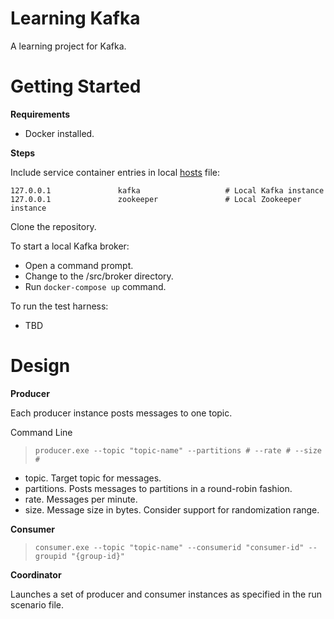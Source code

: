 # Learning Kafka

A learning project for Kafka.

# Getting Started

**Requirements**

* Docker installed.

**Steps**

Include service container entries in local [hosts](file://C:\Windows\System32\drivers\etc\hosts) file:

```
127.0.0.1               kafka                   # Local Kafka instance
127.0.0.1               zookeeper               # Local Zookeeper instance
```

Clone the repository.

To start a local Kafka broker:

* Open a command prompt.
* Change to the /src/broker directory.
* Run `docker-compose up` command.

To run the test harness:

* TBD

# Design

**Producer**

Each producer instance posts messages to one topic.

Command Line

> `producer.exe --topic "topic-name" --partitions # --rate # --size #`

* topic. Target topic for messages.
* partitions. Posts messages to partitions in a round-robin fashion.
* rate. Messages per minute.
* size. Message size in bytes. Consider support for randomization range.

**Consumer**

> `consumer.exe --topic "topic-name" --consumerid "consumer-id" --groupid "{group-id}"`

**Coordinator**

Launches a set of producer and consumer instances as specified in the run scenario file.
